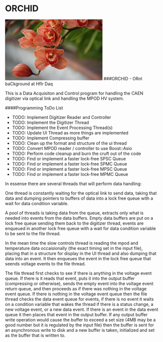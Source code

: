# ORCHID
<img src="https://github.com/jmatta1/ORCHID/raw/master/doc/resources/orchid.jpg" width="320" height="200" />
###ORCHID - ORnl baCkground at HfIr Daq

This is a Data Acquisiton and Control program for handling the CAEN digitizer via optical link and handling the MPOD HV system.

####Programming ToDo List
 - TODO: Implement Digitizer Reader and Controller
 - TODO: Implement the Digitizer Thread
 - TODO: Implement the Event Processing Thread(s)
 - TODO: Update UI Thread as more things are implemented
 - TODO: Implement Compressing buffer
 - TODO: Clean up the format and structure of the ui thread
 - TODO: Convert MPOD reader / controller to use Boost::Asio
 - TODO: Perform code cleanup and burn the cruft out of the code
 - TODO: Find or implement a faster lock-free SPSC Queue
 - TODO: Find or implement a faster lock-free SPMC Queue
 - TODO: Find or implement a faster lock-free MPSC Queue
 - TODO: Find or implement a faster lock-free MPMC Queue

In essense there are several threads that will perform data handling:

One thread is constantly waiting for the optical link to send data, taking that data and dumping pointers to buffers of data into a lock free queue with a wait for data condition variable. 

A pool of threads is taking data from the queue, extracts only what is needed into events from the data buffers. Empty data buffers are put on a lock free queue sending them back to the digitizer thread, events are enqueued in another lock free queue with a wait for data condition variable to be sent to the file thread.

In the mean time the slow controls thread is reading the mpod and temperature data occaisionally (the exact timing set in the input file), placing that in a structure for display in the UI thread and also dumping that data into an event. It then enqueues the event in the lock free queue that seends voltage events to the file thread.

The file thread first checks to see if there is anything in the voltage event queue. If there is it reads that event, puts it into the output buffer (compressing or otherwise), sends the empty event into the voltage event return queue, and then proceeds as if there was nothing in the voltage event queue.  If there is nothing in the voltage event queue then the file thread checks the data event queue for events, if there is no event it waits on a condition variable that wakes the thread if there is a status change, a new voltage event, or a new data event. If there is an event in the data event queue it then places that event in the output buffer. If any output buffer write operation would cause the buffer to exceed a set size (4MB may be a good number but it is regulated by the input file) then the buffer is sent for an asynchronous write to disk and a new buffer is taken, initialized and set as the buffer that is written to. 
